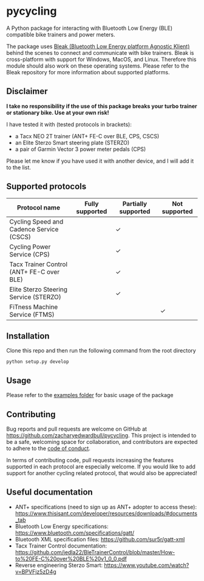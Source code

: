 # pycycling

A Python package for interacting with Bluetooth Low Energy (BLE) compatible bike trainers and power meters. 

The package uses [Bleak (Bluetooth Low Energy platform Agnostic Klient)](https://github.com/hbldh/bleak)
behind the scenes to connect and communicate with bike trainers. 
Bleak is cross-platform with support for Windows, MacOS, and Linux. 
Therefore this module should also work on these operating systems. 
Please refer to the Bleak repository for more information about supported platforms.

## Disclaimer
__I take no responsibility if the use of this package breaks your turbo trainer or stationary bike. 
Use at your own risk!__ 

I have tested it with (tested protocols in brackets):
- a Tacx NEO 2T trainer (ANT+ FE-C over BLE, CPS, CSCS)
- an Elite Sterzo Smart steering plate (STERZO)
- a pair of Garmin Vector 3 power meter pedals (CPS)

Please let me know if you have used it with another device, and I will add it to the list.

## Supported protocols

Protocol name | Fully supported | Partially supported | Not supported
--- | --- | --- | ---
Cycling Speed and Cadence Service (CSCS) | | ✓ |
Cycling Power Service (CPS) | | ✓ |
Tacx Trainer Control (ANT+ FE-C over BLE) | | ✓ |
Elite Sterzo Steering Service (STERZO)| | ✓ |
FiTness Machine Service (FTMS) | | |✓

## Installation
Clone this repo and then run the following command from the root directory
```
python setup.py develop
```
## Usage
Please refer to the [examples folder](https://github.com/zacharyedwardbull/pycycling/tree/master/examples) for basic usage of the package

## Contributing
Bug reports and pull requests are welcome on GitHub at https://github.com/zacharyedwardbull/pycycling. 
This project is intended to be a safe, welcoming space for collaboration, and contributors are expected to adhere to the [code of conduct](https://github.com/zacharyedwardbull/pycycling/blob/master/CODE_OF_CONDUCT.md).

In terms of contributing code, pull requests increasing the features supported in each protocol are especially welcome. 
If you would like to add support for another cycling related protocol, that would also be appreciated!

## Useful documentation
* ANT+ specifications (need to sign up as ANT+ adopter to access these): https://www.thisisant.com/developer/resources/downloads/#documents_tab
* Bluetooth Low Energy specifications: https://www.bluetooth.com/specifications/gatt/
* Bluetooth XML specification files: https://github.com/sur5r/gatt-xml
* Tacx Trainer Control documentation: https://github.com/jedla22/BleTrainerControl/blob/master/How-to%20FE-C%20over%20BLE%20v1_0_0.pdf
* Reverse engineering Sterzo Smart: https://www.youtube.com/watch?v=BPVFjz5zD4g